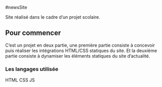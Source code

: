 #newsSite 

Site réalisé dans le cadre d’un projet scolaire.

## Pour commencer 

C’est un projet en deux partie, une première partie consiste à concevoir puis réaliser les intégrations HTML/CSS statiques du site. Et la deuxième partie consiste à dynamiser les éléments statiques du site d’actualité.


### Les langages utilisée
HTML
CSS
JS 
